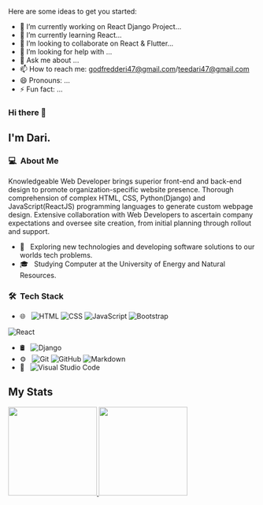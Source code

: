 Here are some ideas to get you started:

- 🔭 I’m currently working on React Django Project...
- 🌱 I’m currently learning React...
- 👯 I’m looking to collaborate on React & Flutter...
- 🤔 I’m looking for help with ...
- 💬 Ask me about ...
- 📫 How to reach me: godfredderi47@gmail.com/teedari47@gmail.com
- 😄 Pronouns: ...
- ⚡ Fun fact: ...

### Hi there 👋

## I'm Dari.

### 💻 &nbsp;About Me 

<p> Knowledgeable Web Developer brings superior front-end and back-end design to promote organization-specific website presence. Thorough comprehension of complex HTML, CSS, Python(Django) and JavaScript(ReactJS) programming languages to generate custom webpage design. Extensive collaboration with Web Developers to ascertain company expectations and oversee site creation, from initial planning through rollout and support.</p>

- 🤔 &nbsp; Exploring new technologies and developing software solutions to our worlds tech problems.
- 🎓 &nbsp; Studying Computer at the University of Energy and Natural Resources.


### 🛠 &nbsp;Tech Stack

- 🌐 &nbsp;
  ![HTML](https://img.shields.io/badge/-HTML-333333?style=flat&logo=HTML5)
  ![CSS](https://img.shields.io/badge/-CSS-333333?style=flat&logo=CSS3&logoColor=1572B6)
  ![JavaScript](https://img.shields.io/badge/-JavaScript-333333?style=flat&logo=javascript)
  ![Bootstrap](https://img.shields.io/badge/-Bootstrap-333333?style=flat&logo=bootstrap&logoColor=563D7C)
<!--   ![Node.js](https://img.shields.io/badge/-Node.js-333333?style=flat&logo=node.js) -->
  ![React](https://img.shields.io/badge/-React-333333?style=flat&logo=react)
- 🛢 &nbsp;
  ![Django](https://img.shields.io/badge/-Django-333333?style=flat&logo=Django)
- ⚙️ &nbsp;
  ![Git](https://img.shields.io/badge/-Git-333333?style=flat&logo=git)
  ![GitHub](https://img.shields.io/badge/-GitHub-333333?style=flat&logo=github)
  ![Markdown](https://img.shields.io/badge/-Markdown-333333?style=flat&logo=markdown)
- 🔧 &nbsp;
  ![Visual Studio Code](https://img.shields.io/badge/-Visual%20Studio%20Code-333333?style=flat&logo=visual-studio-code&logoColor=007ACC)



## My Stats
<p>
<a href="https://github.com/teedari">
  <img height="180em" src="https://github-readme-stats.vercel.app/api?username=teedari&show_icons=true&theme=radical" />
  <img height="180em" src="https://github-readme-stats-eight-theta.vercel.app/api/top-langs/?username=teedari&theme=radical&layout=compact&exclude_lang=java+r" />
</a>
</p>


<!-- ##  🤝🏻 &nbsp;Connect with Me -->

<!--
**cdthomp1/cdthomp1** is a ✨ _special_ ✨ repository because its `README.md` (this file) appears on your GitHub profile.


